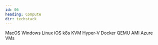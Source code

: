 ```yaml
---
id: 06
heading: Compute
dir: techstack
---
```

MacOS
Windows
Linux
iOS
k8s
KVM
Hyper-V
Docker
QEMU
AMI
Azure VMs